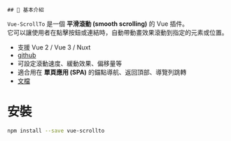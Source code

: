 
	## 📖 基本介紹

`Vue-ScrollTo` 是一個 **平滑滾動 (smooth scrolling)** 的 Vue 插件。  
它可以讓使用者在點擊按鈕或連結時，自動帶動畫效果滾動到指定的元素或位置。  

- 支援 Vue 2 / Vue 3 / Nuxt  
-  [github](https://github.com/rigor789/vue-scrollto)
- 可設定滾動速度、緩動效果、偏移量等  
- 適合用在 **單頁應用 (SPA)** 的錨點導航、返回頂部、導覽列跳轉  
- [文檔]()

# 安裝

``` bash
npm install --save vue-scrollto
```

